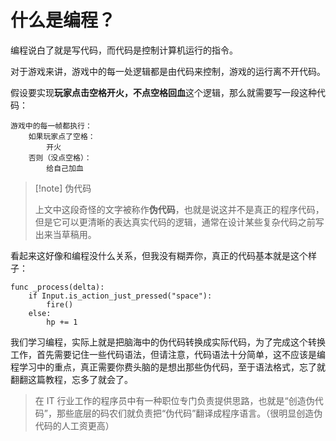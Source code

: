 # 什么是编程？

编程说白了就是写代码，而代码是控制计算机运行的指令。

对于游戏来讲，游戏中的每一处逻辑都是由代码来控制，游戏的运行离不开代码。

假设要实现**玩家点击空格开火，不点空格回血**这个逻辑，那么就需要写一段这种代码：

```
游戏中的每一帧都执行：
    如果玩家点了空格：
        开火
    否则（没点空格）：
        给自己加血
```

> [!note] 伪代码
>
> 上文中这段奇怪的文字被称作**伪代码**，也就是说这并不是真正的程序代码，但是它可以更清晰的表达真实代码的逻辑，通常在设计某些复杂代码之前写出来当草稿用。

看起来这好像和编程没什么关系，但我没有糊弄你，真正的代码基本就是这个样子：

```gdscript
func _process(delta):
    if Input.is_action_just_pressed("space"):
        fire()
    else:
        hp += 1
```

我们学习编程，实际上就是把脑海中的伪代码转换成实际代码，为了完成这个转换工作，首先需要记住一些代码语法，但请注意，代码语法十分简单，这不应该是编程学习中的重点，真正需要你费头脑的是想出那些伪代码，至于语法格式，忘了就翻翻这篇教程，忘多了就会了。

> 在 IT 行业工作的程序员中有一种职位专门负责提供思路，也就是“创造伪代码”，那些底层的码农们就负责把“伪代码”翻译成程序语言。（很明显创造伪代码的人工资更高）
